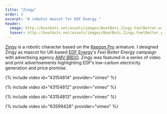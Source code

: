 ```yaml
---
title: "Zingy"
order: 3
excerpt: "A robotic mascot for EDF Energy."
header:
  image: http://beatbots.net/assets/images/BeatBots.Zingy.FeelBetter.wide.png
  teaser: http://beatbots.net/assets/images/BeatBots.Zingy.FeelBetter.png
---
```


[Zingy](http://beatbots.net/zingy) is a robotic character based on the [Keepon Pro](http://beatbots.net/keepon-pro) armature. I designed Zingy as mascot for UK-based [EDF Energy](http://edfenergy.com)'s *Feel Better Energy* campaign with advertising agency [AMV BBDO](http://amvbbdo.com). Zingy was featured in a series of video and print advertisements highlighting EDF’s low-carbon electricity generation and price promise.

{% include video id="43154814" provider="vimeo" %}

{% include video id="43154812" provider="vimeo" %}

{% include video id="43154813" provider="vimeo" %}

{% include video id="63599428" provider="vimeo" %}
